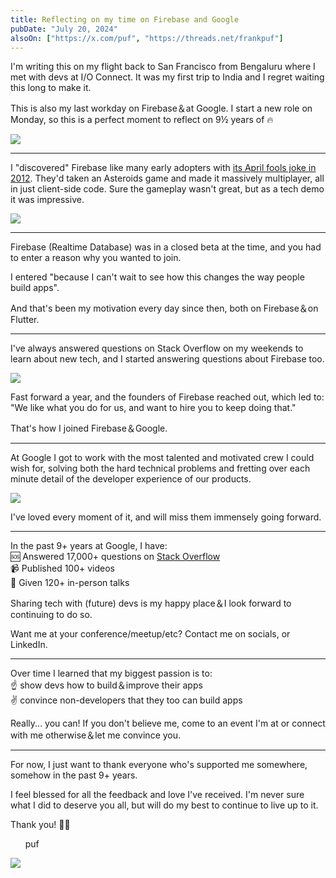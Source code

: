 ```yaml
---
title: Reflecting on my time on Firebase and Google
pubDate: "July 20, 2024"
alsoOn: ["https://x.com/puf", "https://threads.net/frankpuf"]
---
```


I'm writing this on my flight back to San Francisco from Bengaluru where I met with devs at  I/O Connect. It was my first trip to India and I regret waiting this long to make it.

This is also my last workday on Firebase＆at Google. I start a new role on Monday, so this is a perfect moment to reflect on 9½ years of 🔥

![](https://i.imgur.com/GvTFlEa.png)

---

I "discovered" Firebase like many early adopters with [its April fools joke in 2012](https://news.ycombinator.com/item?id=3819638). They'd taken an Asteroids game and made it massively multiplayer, all in just client-side code. Sure the gameplay wasn't great, but as a tech demo it was impressive.

![](https://i.imgur.com/JLn0saD.png)

---

Firebase (Realtime Database) was in a closed beta at the time, and you had to enter a reason why you wanted to join. 

I entered "because I can't wait to see how this changes the way people build apps". 

And that's been my motivation every day since then, both on Firebase＆on Flutter.

---

I've always answered questions on Stack Overflow on my weekends to learn about new tech, and I started answering questions about Firebase too. 

![](https://i.imgur.com/82MZFVj.png)

Fast forward a year, and the founders of Firebase reached out, which led to: "We like what you do for us, and want to hire you to keep doing that." 

That's how I joined Firebase＆Google.

---

At Google I got to work with the most talented and motivated crew I could wish for, solving both the hard technical problems and fretting over each minute detail of the developer experience of our products. 

![](https://i.imgur.com/HjMdcwW.gif)

I've loved every moment of it, and will miss them immensely going forward.

---

In the past 9+ years at Google, I have:<br/>
🆘 Answered 17,000+ questions on [Stack Overflow](https://stackoverflow.com/users/209103)<br/>
📹 Published 100+ videos<br/>
📢 Given 120+ in-person talks<br/>

Sharing tech with (future) devs is my happy place＆I look forward to continuing to do so. 

Want me at your conference/meetup/etc? Contact me on socials, or LinkedIn.

---

Over time I learned that my biggest passion is to:<br/>
☝️ show devs how to build＆improve their apps<br/>
✌️ convince non-developers that they too can build apps

Really... you can! If you don't believe me, come to an event I'm at or connect with me otherwise＆let me convince you.

---

For now, I just want to thank everyone who's supported me somewhere, somehow in the past 9+ years. 

I feel blessed for all the feedback and love I've received. I'm never sure what I did to deserve you all, but will do my best to continue to live up to it. 

Thank you! 🙏🥹

&nbsp; &nbsp; &nbsp; puf

![](https://i.imgur.com/JxOZdcy.gif)